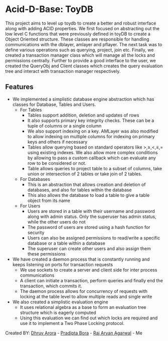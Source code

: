 # Acid-D-Base: ToyDB
This project aims to level up toydb to create a better and robust interface along with adding ACID properties.
We first focused on abstracting out the low level C functions that were previously defined in toyDB to create a Object Oriented structure. These classes are responsible for handling communications with the dblayer, amlayer and pflayer. The next task was to define various operations such as querying, project, join etc.
Finally, we created a transaction manager class which will manage all the locks and permissions centrally. Further to provide a good interface to the user, we created the QueryObj and Client classes which creates the query evaluation tree and interact with transaction manager respectively.


## Features
- We implemented a simplistic database engine abstraction which has classes for Database, Tables and Users.
    - For Tables 
        - Tables support addition, deletion and updates of rows
        - It also supports primary key integrity checks. These can be a tuple of columns or a single column 
        - We also support indexing on a key. AMLayer was also modified to allow indexing on multiple columns for indexing on primary keys and others if necessary
        - Tables allow querying based on standard operators like $>, \geq, <, \leq, =$ using existing indexes. We also allow more complex conditions by allowing to pass a custom callback which can evaluate any row to be considered or not.
        - Table allows queries to project table to a subset of columns, take union or intersection of 2 tables or take join of 2 tables.
    - For Databases
        - This is an abstraction that allows creation and deletion of databases, and also for tables within the database
        - This also allows the database to load a table to give a table object from its name
    - For Users 
        - Users are stored in a table with their username and password along with admin status. Only the superuser has admin status, while the other users do not
        - The password of users are stored using a hash function for security
        - Users can also be assigned permissions to read/write a specific database or a table within a database
        - The superuser can create other users and also assign them these permissions
- We have created a daemon process that is constantly running and keeps listening on ports for transaction requests
    - We use sockets to create a server and client side for inter process communications
    - A client can initiate a transaction, perform queries and finally end the transaction, which commits it.
    - The daemon process allows for concurrency of requests with locking at the table level to allow multiple reads and single write
- We also created a simplistic evaluation engine
    - It uses relational algebra as a base to form an evaluation tree structure which is eagerly computed
    - Using this evaluation we can find out which locks are required and use it to implement a Two Phase Locking protocol.


Created BY:
[Dhruv Arora](https://github.com/maverick6130)
    - [Pradipta Bora](https://github.com/geekpradd)
    - [Raj Aryan Agarwal](https://github.com/Anon258)
    - Me 

